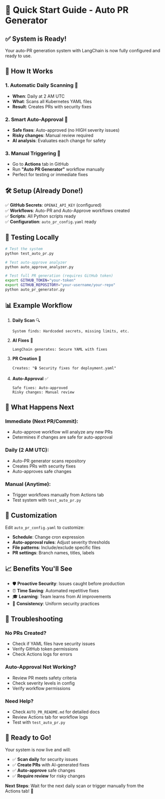 # 🚀 Quick Start Guide - Auto PR Generator

## ✅ **System is Ready!**

Your auto-PR generation system with LangChain is now fully configured and ready to use.

## 🎯 **How It Works**

### **1. Automatic Daily Scanning** 📅
- **When**: Daily at 2 AM UTC
- **What**: Scans all Kubernetes YAML files
- **Result**: Creates PRs with security fixes

### **2. Smart Auto-Approval** 🤖
- **Safe fixes**: Auto-approved (no HIGH severity issues)
- **Risky changes**: Manual review required
- **AI analysis**: Evaluates each change for safety

### **3. Manual Triggering** 🔧
- Go to **Actions** tab in GitHub
- Run **"Auto PR Generator"** workflow manually
- Perfect for testing or immediate fixes

## 🛠️ **Setup (Already Done!)**

✅ **GitHub Secrets**: `OPENAI_API_KEY` (configured)  
✅ **Workflows**: Auto-PR and Auto-Approve workflows created  
✅ **Scripts**: All Python scripts ready  
✅ **Configuration**: `auto_pr_config.yaml` ready  

## 🧪 **Testing Locally**

```bash
# Test the system
python test_auto_pr.py

# Test auto-approve analyzer
python auto_approve_analyzer.py

# Test full PR generation (requires GitHub token)
export GITHUB_TOKEN="your-token"
export GITHUB_REPOSITORY="your-username/your-repo"
python auto_pr_generator.py
```

## 📊 **Example Workflow**

1. **Daily Scan** 🔍
   ```
   System finds: Hardcoded secrets, missing limits, etc.
   ```

2. **AI Fixes** 🧠
   ```
   LangChain generates: Secure YAML with fixes
   ```

3. **PR Creation** 📝
   ```
   Creates: "🔒 Security fixes for deployment.yaml"
   ```

4. **Auto-Approval** ✅
   ```
   Safe fixes: Auto-approved
   Risky changes: Manual review
   ```

## 🎉 **What Happens Next**

### **Immediate** (Next PR/Commit):
- Auto-approve workflow will analyze any new PRs
- Determines if changes are safe for auto-approval

### **Daily** (2 AM UTC):
- Auto-PR generator scans repository
- Creates PRs with security fixes
- Auto-approves safe changes

### **Manual** (Anytime):
- Trigger workflows manually from Actions tab
- Test system with `test_auto_pr.py`

## 🔧 **Customization**

Edit `auto_pr_config.yaml` to customize:
- **Schedule**: Change cron expression
- **Auto-approval rules**: Adjust severity thresholds
- **File patterns**: Include/exclude specific files
- **PR settings**: Branch names, titles, labels

## 📈 **Benefits You'll See**

- 🛡️ **Proactive Security**: Issues caught before production
- ⏰ **Time Saving**: Automated repetitive fixes
- 🎓 **Learning**: Team learns from AI improvements
- 🔄 **Consistency**: Uniform security practices

## 🚨 **Troubleshooting**

### **No PRs Created?**
- Check if YAML files have security issues
- Verify GitHub token permissions
- Check Actions logs for errors

### **Auto-Approval Not Working?**
- Review PR meets safety criteria
- Check severity levels in config
- Verify workflow permissions

### **Need Help?**
- Check `AUTO_PR_README.md` for detailed docs
- Review Actions tab for workflow logs
- Test with `test_auto_pr.py`

## 🎯 **Ready to Go!**

Your system is now live and will:
- ✅ **Scan daily** for security issues
- ✅ **Create PRs** with AI-generated fixes  
- ✅ **Auto-approve** safe changes
- ✅ **Require review** for risky changes

**Next Steps**: Wait for the next daily scan or trigger manually from the Actions tab! 🚀
